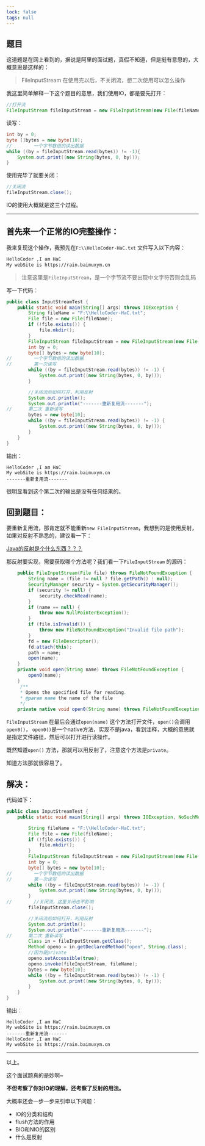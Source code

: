 ```yaml
---
lock: false
tags: null
---
```

## 题目

这道题是在网上看到的，据说是阿里的面试题，真假不知道，但是挺有意思的，大概意思是这样的：

> FileInputStream 在使用完以后，不关闭流，想二次使用可以怎么操作



我这里简单解释一下这个题目的意思，我们使用IO，都是要先打开：

```java
//打开流
FileInputStream fileInputStream = new FileInputStream(new File(fileName));
```

读写：

```java
int by = 0;
byte []bytes = new byte[10];
//        一个字节数组的读出数据
while ((by = fileInputStream.read(bytes)) != -1){
	System.out.print((new String(bytes, 0, by)));
}
```

使用完毕了就要关闭：

```java
//关闭流
fileInputStream.close();
```



IO的使用大概就是这三个过程。

---

## 首先来一个正常的IO完整操作：



我来复现这个操作，我预先在`F:\\HelloCoder-HaC.txt` 文件写入以下内容：

```tex
HelloCoder ,I am HaC
My webSite is https://rain.baimuxym.cn
```

> 注意这里是`FileInputStream`，是一个字节流不要出现中文字符否则会乱码

写一下代码：

```java
public class InputStreamTest {
    public static void main(String[] args) throws IOException {
        String fileName = "F:\\HelloCoder-HaC.txt";
        File file = new File(fileName);
        if (!file.exists()) {
            file.mkdir();
        }
        FileInputStream fileInputStream = new FileInputStream(new File(fileName));
        int by = 0;
        byte[] bytes = new byte[10];
//        一个字节数组的读出数据
//        第一次读写        
        while ((by = fileInputStream.read(bytes)) != -1) {
            System.out.print((new String(bytes, 0, by)));
        }

        //关闭流后如何打开，利用反射
        System.out.println();
        System.out.println("-------重新复用流-------");
//		第二次 重新读写
        bytes = new byte[10];
        while ((by = fileInputStream.read(bytes)) != -1) {
            System.out.print((new String(bytes, 0, by)));
        }
    }
}
```

输出：

```
HelloCoder ,I am HaC
My webSite is https://rain.baimuxym.cn
-------重新复用流-------

```

很明显看到这个第二次的输出是没有任何结果的。

## 回到题目：

要重新复用流，那肯定就不能重新`new FileInputStream`，我想到的是使用反射，如果对反射不熟悉的，建议看一下：

[Java的反射是个什么东西？？？](https://purejava.baimuxym.cn/#/articles//Java%E8%BF%9B%E9%98%B6//%E5%8F%8D%E5%B0%84//Java%E5%8F%8D%E5%B0%84)

那反射要实现，需要获取哪个方法呢？我们看一下`FileInputStream` 的源码：

```java
    public FileInputStream(File file) throws FileNotFoundException {
        String name = (file != null ? file.getPath() : null);
        SecurityManager security = System.getSecurityManager();
        if (security != null) {
            security.checkRead(name);
        }
        if (name == null) {
            throw new NullPointerException();
        }
        if (file.isInvalid()) {
            throw new FileNotFoundException("Invalid file path");
        }
        fd = new FileDescriptor();
        fd.attach(this);
        path = name;
        open(name);
    }
    private void open(String name) throws FileNotFoundException {
        open0(name);
    }
     /**
     * Opens the specified file for reading.
     * @param name the name of the file
     */
	private native void open0(String name) throws FileNotFoundException;
```

`FileInputStream` 在最后会通过`open(name)` 这个方法打开文件，`open()`会调用`open0()`， `open0()`是一个native方法，实现不是java，看到注释，大概的意思就是指定文件路径，然后可以打开进行读操作。

既然知道`open()` 方法，那就可以用反射了，注意这个方法是`private`。

知道方法那就很容易了。

## 解决：

代码如下：

```java
public class InputStreamTest {
    public static void main(String[] args) throws IOException, NoSuchMethodException, InvocationTargetException, IllegalAccessException {

        String fileName = "F:\\HelloCoder-HaC.txt";
        File file = new File(fileName);
        if (!file.exists()) {
            file.mkdir();
        }
        FileInputStream fileInputStream = new FileInputStream(new File(fileName));
        int by = 0;
        byte[] bytes = new byte[10];
//        一个字节数组的读出数据
//        第一次读写  
        while ((by = fileInputStream.read(bytes)) != -1) {
            System.out.print((new String(bytes, 0, by)));
        }
//        //关闭流，这里关闭也不影响
        fileInputStream.close();

        //关闭流后如何打开，利用反射
        System.out.println();
        System.out.println("-------重新复用流-------");
//		第二次 重新读写
        Class in = fileInputStream.getClass();
        Method openo = in.getDeclaredMethod("open", String.class);
        //因为是private
        openo.setAccessible(true);
        openo.invoke(fileInputStream, fileName);
        bytes = new byte[10];
        while ((by = fileInputStream.read(bytes)) != -1) {
            System.out.print((new String(bytes, 0, by)));
        }
    }
}
```

输出：

```
HelloCoder ,I am HaC
My webSite is https://rain.baimuxym.cn
-------重新复用流-------
HelloCoder ,I am HaC
My webSite is https://rain.baimuxym.cn
```

----

以上。

这个面试题真的是妙啊~

**不但考察了你对IO的理解，还考察了反射的用法。**

大概率还会一步一步来引申以下问题：

- IO的分类和结构
- flush方法的作用
- BIO和NIO的区别
- 什么是反射

